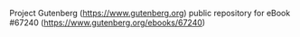 Project Gutenberg (https://www.gutenberg.org) public repository for
eBook #67240 (https://www.gutenberg.org/ebooks/67240)
